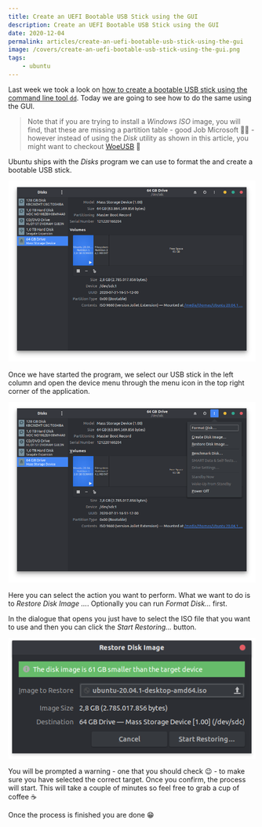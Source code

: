 ```yaml
---
title: Create an UEFI Bootable USB Stick using the GUI
description: Create an UEFI Bootable USB Stick using the GUI
date: 2020-12-04
permalink: articles/create-an-uefi-bootable-usb-stick-using-the-gui
image: /covers/create-an-uefi-bootable-usb-stick-using-the-gui.png
tags: 
    - ubuntu
---
```


Last week we took a look on [how to create a bootable USB stick using the command line tool `dd`](/articles/create-uefi-bootable-usb-stick-using-dd). Today we are going to see how to do the same using the GUI.

<!-- more -->

> Note that if you are trying to install a *Windows ISO* image, you will find, that these are missing a partition table - good Job Microsoft 🤦‍♂️ - however instead of using the *Disk* utility as shown in this article, you might want to checkout [WoeUSB](https://github.com/WoeUSB/WoeUSB) 🧐

Ubuntu ships with the _Disks_ program we can use to format the and create a bootable USB stick.

![Disks](./disks.png)

Once we have started the program, we select our USB stick in the left column and open the device menu through the menu icon in the top right corner of the application.

![Disks](./disks2.png)

Here you can select the action you want to perform. What we want to do is to _Restore Disk Image ..._. Optionally you can run _Format Disk..._ first.

In the dialogue that opens you just have to select the ISO file that you want to use and then you can click the _Start Restoring..._ button.

![Disks](./disks3.png)

You will be prompted a warning - one that you should check 😉 - to make sure you have selected the correct target. Once you confirm, the process will start. This will take a couple of minutes so feel free to grab a cup of coffee ☕

Once the process is finished you are done 😁